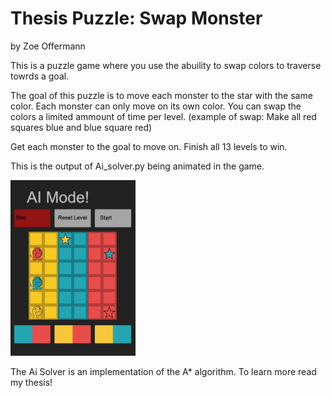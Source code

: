 # Thesis Puzzle: Swap Monster
by Zoe Offermann

This is a puzzle game where you use the abuility to swap colors to traverse towrds a goal.

The goal of this puzzle is to move each monster to the star with the same color. Each monster can only move on its own color. You can swap the colors a limited ammount of time per level. (example of swap: Make all red squares blue and blue square red)

Get each monster to the goal to move on. Finish all 13 levels to win.

This is the output of Ai_solver.py being animated in the game.

<img src="assets/AI_working.gif" width=200><br>

The Ai Solver is an implementation of the A* algorithm. To learn more read my thesis!
